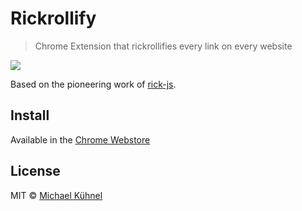 # Rickrollify

> Chrome Extension that rickrollifies every link on every website

![](https://cloud.githubusercontent.com/assets/441011/21072646/b98334f0-bec9-11e6-8abd-35c625cb1b63.png)


Based on the pioneering work of [rick-js](https://github.com/bullgit/rick-js).

## Install

Available in the [Chrome Webstore](https://chrome.google.com/webstore/detail/rickrollify/gblfceeegehppdokphdikjhdopmfhigd)

## License

MIT © [Michael Kühnel](http://michael-kuehnel.de)
